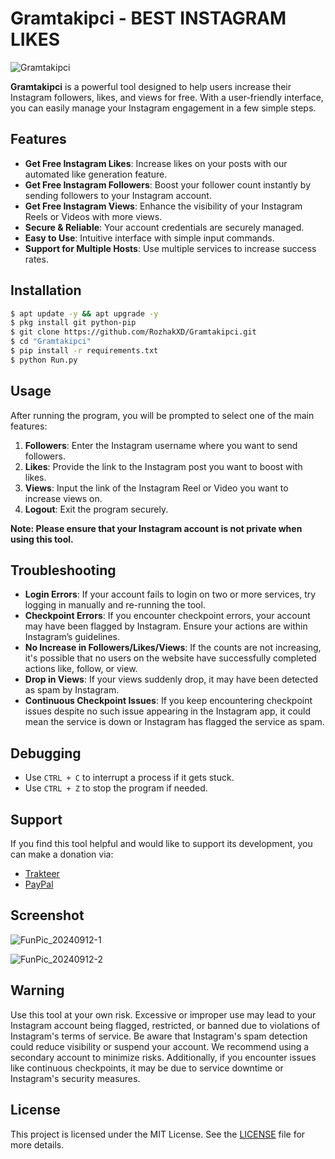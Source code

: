# Gramtakipci - BEST INSTAGRAM LIKES
![Gramtakipci](https://github.com/user-attachments/assets/0f1eddc4-fc78-4327-9b6b-08122dfd7671)

**Gramtakipci** is a powerful tool designed to help users increase their Instagram followers, likes, and views for free. With a user-friendly interface, you can easily manage your Instagram engagement in a few simple steps.

## Features
- **Get Free Instagram Likes**: Increase likes on your posts with our automated like generation feature.
- **Get Free Instagram Followers**: Boost your follower count instantly by sending followers to your Instagram account.
- **Get Free Instagram Views**: Enhance the visibility of your Instagram Reels or Videos with more views.
- **Secure & Reliable**: Your account credentials are securely managed.
- **Easy to Use**: Intuitive interface with simple input commands.
- **Support for Multiple Hosts**: Use multiple services to increase success rates.

## Installation
```bash
$ apt update -y && apt upgrade -y
$ pkg install git python-pip
$ git clone https://github.com/RozhakXD/Gramtakipci.git
$ cd "Gramtakipci"
$ pip install -r requirements.txt
$ python Run.py
```

## Usage
After running the program, you will be prompted to select one of the main features:

1. **Followers**: Enter the Instagram username where you want to send followers.
2. **Likes**: Provide the link to the Instagram post you want to boost with likes.
3. **Views**: Input the link of the Instagram Reel or Video you want to increase views on.
4. **Logout**: Exit the program securely.

**Note: Please ensure that your Instagram account is not private when using this tool.**

## Troubleshooting
- **Login Errors**: If your account fails to login on two or more services, try logging in manually and re-running the tool.
- **Checkpoint Errors**: If you encounter checkpoint errors, your account may have been flagged by Instagram. Ensure your actions are within Instagram’s guidelines.
- **No Increase in Followers/Likes/Views**: If the counts are not increasing, it's possible that no users on the website have successfully completed actions like, follow, or view.
- **Drop in Views**: If your views suddenly drop, it may have been detected as spam by Instagram.
- **Continuous Checkpoint Issues**: If you keep encountering checkpoint issues despite no such issue appearing in the Instagram app, it could mean the service is down or Instagram has flagged the service as spam.

## Debugging
- Use `CTRL + C` to interrupt a process if it gets stuck.
- Use `CTRL + Z` to stop the program if needed.

## Support

If you find this tool helpful and would like to support its development, you can make a donation via:

- [Trakteer](https://trakteer.id/rozhak_official/tip)
- [PayPal](https://paypal.me/rozhak9)

## Screenshot
![FunPic_20240912-1](https://github.com/user-attachments/assets/3a637b0d-e099-4326-8296-bb7ea30177a8)

![FunPic_20240912-2](https://github.com/user-attachments/assets/c6fdee3c-1c21-438d-b410-9a1d47e15381)

## Warning

Use this tool at your own risk. Excessive or improper use may lead to your Instagram account being flagged, restricted, or banned due to violations of Instagram's terms of service. Be aware that Instagram's spam detection could reduce visibility or suspend your account. We recommend using a secondary account to minimize risks. Additionally, if you encounter issues like continuous checkpoints, it may be due to service downtime or Instagram's security measures.

## License
This project is licensed under the MIT License. See the [LICENSE](https://github.com/RozhakXD/Gramtakipci?tab=MIT-1-ov-file) file for more details.
